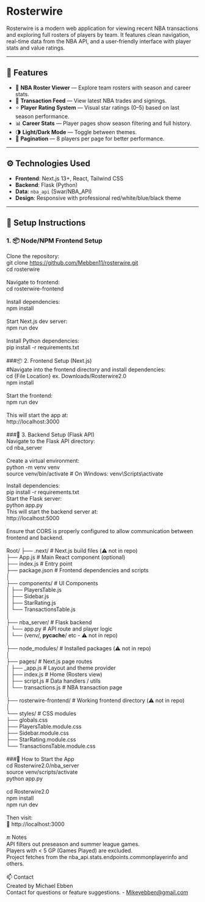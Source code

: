 # Rosterwire

Rosterwire is a modern web application for viewing recent NBA transactions and exploring full rosters of players by team. It features clean navigation, real-time data from the NBA API, and a user-friendly interface with player stats and value ratings.

---

## 🌟 Features

- 🏀 **NBA Roster Viewer** — Explore team rosters with season and career stats.
- 🔄 **Transaction Feed** — View latest NBA trades and signings.
- ⭐ **Player Rating System** — Visual star ratings (0–5) based on last season performance.
- 📊 **Career Stats** — Player pages show season filtering and full history.
- 🌗 **Light/Dark Mode** — Toggle between themes.
- 📂 **Pagination** — 8 players per page for better performance.

---

## ⚙️ Technologies Used

- **Frontend**: Next.js 13+, React, Tailwind CSS
- **Backend**: Flask (Python)
- **Data**: `nba_api` (Swar/NBA_API)
- **Design**: Responsive with professional red/white/blue/black theme

---

## 🧰 Setup Instructions

### 1. 📦 Node/NPM Frontend Setup
Clone the repository:<br>
git clone https://github.com/Mebben11/rosterwire.git<br>
cd rosterwire<br>
<br>
Navigate to frontend:<br>
cd rosterwire-frontend<br>
<br>
Install dependencies:<br>
npm install<br>
<br>
Start Next.js dev server:<br>
npm run dev<br>
<br>
Install Python dependencies:<br>
pip install -r requirements.txt<br>
<br>
###📦 2. Frontend Setup (Next.js)<br>
#Navigate into the frontend directory and install dependencies:<br>
cd {File Location} ex. Downloads/Rosterwire2.0<br>
npm install<br>
<br>
Start the frontend:<br>
npm run dev<br>
<br>
This will start the app at:<br>
http://localhost:3000<br>
<br>
###🐍 3. Backend Setup (Flask API)<br>
Navigate to the Flask API directory:<br>
cd nba_server<br>
<br>
Create a virtual environment:<br>
python -m venv venv<br>
source venv/bin/activate  # On Windows: venv\Scripts\activate<br>

Install dependencies:<br>
pip install -r requirements.txt<br>
Start the Flask server:<br>
python app.py<br>
This will start the backend server at:<br>
http://localhost:5000<br>
<br>
Ensure that CORS is properly configured to allow communication between frontend and backend.<br>
<br>
Root/
├── .next/                        # Next.js build files (⚠️ not in repo)<br>
├── App.js                        # Main React component (optional)<br>
├── index.js                      # Entry point<br>
├── package.json                  # Frontend dependencies and scripts<br>
│<br>
├── components/                   # UI Components<br>
│   ├── PlayersTable.js<br>
│   ├── Sidebar.js<br>
│   ├── StarRating.js<br>
│   └── TransactionsTable.js<br>
│<br>
├── nba_server/                   # Flask backend<br>
│   └── app.py                    # API route and player logic<br>
│   └── (venv/, __pycache__/ etc - ⚠️ not in repo)<br>
│<br>
├── node_modules/                 # Installed packages (⚠️ not in repo)<br>
│<br>
├── pages/                        # Next.js page routes<br>
│   ├── _app.js                   # Layout and theme provider<br>
│   ├── index.js                  # Home (Rosters view)<br>
│   ├── script.js                 # Data handlers / utils<br>
│   └── transactions.js          # NBA transaction page<br>
│<br>
├── rosterwire-frontend/         # Working frontend directory (⚠️ not in repo)<br>
│<br>
└── styles/                       # CSS modules<br>
    ├── globals.css<br>
    ├── PlayersTable.module.css<br>
    ├── Sidebar.module.css<br>
    ├── StarRating.module.css<br>
    └── TransactionsTable.module.css<br>
<br>
###🚀 How to Start the App<br>
cd Rosterwire2.0/nba_server<br>
source venv/scripts/activate<br>
python app.py<br>
<br>
cd Rosterwire2.0<br>
npm install<br>
npm run dev<br>
<br>
Then visit:<br>
📍 http://localhost:3000<br>
<br>
🔚 Notes<br>
API filters out preseason and summer league games.<br>
Players with < 5 GP (Games Played) are excluded.<br>
Project fetches from the nba_api.stats.endpoints.commonplayerinfo and others.<br>
<br>
📫 Contact<br>
Created by Michael Ebben<br>
Contact for questions or feature suggestions. - Mikeyebben@gmail.com<br>

